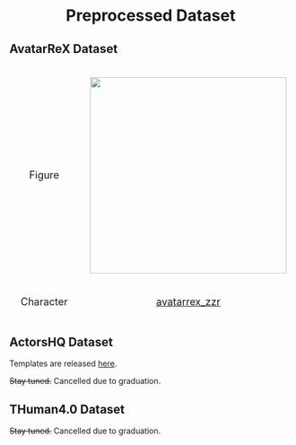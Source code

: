 <div align="center">

# Preprocessed Dataset

</div>

## AvatarReX Dataset

<div>
<table style="width:100%;border-spacing:0px;border-collapse:separate;margin-right:auto;margin-left:auto;font-size: large">
<tr>
<td style="padding:20px;width:20%;vertical-align:middle;border:none" align="center">
Figure
</td>
<td style="padding:20px;width:20%;vertical-align:middle;border:none" align="center">
<img width="350" src="assets/avatarrex_zzr.jpg"/>
</td>
<td style="padding:20px;width:20%;vertical-align:middle;border:none" align="center">
<img width="350" src="assets/avatarrex_lbn1.jpg"/>
</td>
<td style="padding:20px;width:20%;vertical-align:middle;border:none" align="center">
<img width="350" src="assets/avatarrex_lbn2.jpg"/>
</td>
</tr>
<tr>
<td style="padding:20px;width:20%;vertical-align:middle;border:none" align="center">
Character
</td>
<td style="padding:20px;width:20%;vertical-align:middle;border:none" align="center">
<a href="https://drive.google.com/file/d/1o5tIisBAhYxCl81SUZ4HGaEKyslCBD16/view?usp=sharing">avatarrex_zzr</a>
</td>
<td style="padding:20px;width:20%;vertical-align:middle;border:none" align="center">
<a href="https://drive.google.com/file/d/1RDM3v5P4XF6Sp88EusDvokw-yHg6Je0C/view?usp=sharing">avatarrex_lbn1</a>
</td>
<td style="padding:20px;width:20%;vertical-align:middle;border:none" align="center">
<a href="https://drive.google.com/file/d/1AuITI1KDHG4MbaNplnzmkcYDwii_Q419/view?usp=sharing">avatarrex_lbn2</a>
</td>
</tr>
</table>
</div>

## ActorsHQ Dataset

Templates are released [here](https://github.com/user-attachments/files/17004283/ActorsHQ_templates.zip).

<p><del>Stay tuned.</del> Cancelled due to graduation.</p>

## THuman4.0 Dataset

<p><del>Stay tuned.</del> Cancelled due to graduation.</p>